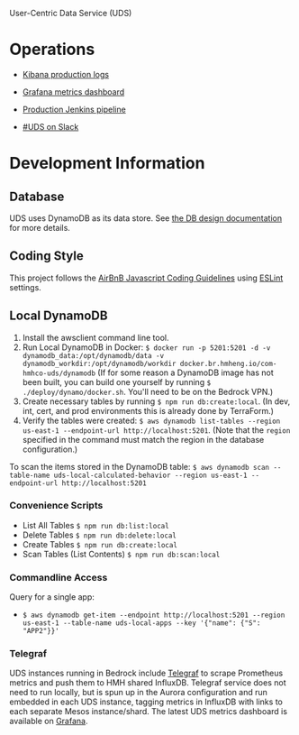 User-Centric Data Service (UDS)

# Operations

* [Kibana production logs](https://kibana.br.hmheng.io/app/kibana#/discover/AWF8j2WRMmY0_W5X0fH3)

* [Grafana metrics dashboard](http://grafana.prod.hmheng-infra.brnp.internal/dashboard/db/uds)

* [Production Jenkins pipeline](http://jenkins.prod.hmheng-uds.brnp.internal/job/uds/)

* [#UDS on Slack](https://hmhco.slack.com/messages/C6MP6P7NE)

# Development Information

## Database
UDS uses DynamoDB as its data store. See [the DB design documentation](./docs/design/db.md) for more details.

## Coding Style

This project follows the [AirBnB Javascript Coding Guidelines](https://github.com/airbnb/javascript) using [ESLint](http://eslint.org/) settings.

## Local DynamoDB
1. Install the awsclient command line tool.
2. Run Local DynamoDB in Docker: `$ docker run -p 5201:5201 -d -v dynamodb_data:/opt/dynamodb/data -v dynamodb_workdir:/opt/dynamodb/workdir docker.br.hmheng.io/com-hmhco-uds/dynamodb` (If for some reason a DynamoDB image has not been built, you can build one yourself by running `$ ./deploy/dynamo/docker.sh`. You'll need to be on the Bedrock VPN.)
3. Create necessary tables by running `$ npm run db:create:local`. (In dev, int, cert, and prod environments this is already done by TerraForm.)
4. Verify the tables were created:  `$ aws dynamodb list-tables --region us-east-1 --endpoint-url http://localhost:5201`. (Note that the `region` specified in the command must match the region in the database configuration.)

To scan the items stored in the DynamoDB table: `$ aws dynamodb scan --table-name uds-local-calculated-behavior --region us-east-1 --endpoint-url http://localhost:5201`

### Convenience Scripts

* List All Tables `$ npm run db:list:local`
* Delete Tables `$ npm run db:delete:local`
* Create Tables `$ npm run db:create:local`
* Scan Tables (List Contents) `$ npm run db:scan:local`

### Commandline Access
Query for a single app:
* `$ aws dynamodb get-item --endpoint http://localhost:5201 --region us-east-1 --table-name uds-local-apps --key '{"name": {"S": "APP2"}}'`

### Telegraf

UDS instances running in Bedrock include [Telegraf](https://www.influxdata.com/time-series-platform/telegraf/)
to scrape Prometheus metrics and push them to HMH shared InfluxDB. Telegraf service does not need to run locally,
but is spun up in the Aurora configuration and run embedded in each UDS instance, tagging metrics in InfluxDB
with links to each separate Mesos instance/shard. The latest UDS metrics dashboard is available on
[Grafana](http://grafana.prod.hmheng-infra.brnp.internal/dashboard/db/uds).
